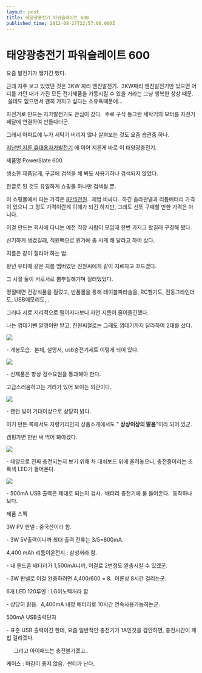 ```yaml
---
layout: post
title: 태양광충전기 파워슬레이트 600
published_time: 2012-08-27T22:57:00.000Z
---
```


# 태양광충전기 파워슬레이트 600


요즘 발전기가 땡기긴 했다.

근래 자주 보고 있었던 것은 3KW 짜리 엔진발전기.  3KW짜리 엔진발전기만 있으면 어디를 가던 내가 가진 모든 전기제품을 가동시킬 수 있을 거라는 그냥 행복한 상상 때문.  쓸데도 없으면서 괜히 가지고 싶다는 소유욕때문에...

자전거로 만드는 자가발전기도 관심이 갔다.  주로 구식 동그란 세탁기의 모터를 자전거 페달에 연결하여 만들다더군.

그래서 아파트에 누가 세탁기 버리지 않나 살펴보는 것도 요즘 습관중 하나.

[지난번 지른 휴대용자가발전기](../10909110.html) 에 이어 지른게 바로 이 태양광충전기.

제품명 PowerSlate 600.

생소한 제품답게, 구글에 검색을 해 봐도 사용기하나 검색되지 않았다.

한글로 된 것도 유일하게 쇼핑몰 하나만 검색될 뿐.

이 쇼핑몰에서 파는 가격은 [8만5천원](http://www.starman.co.kr/index_content.jsp?pagename=content&p_code=CZZ00030&sort=m5&sort_id=c501c502).  제법 비싸다.  하긴 솔라판넬과 리튬배터리 가격이 있으니 그 정도 가격이란게 이해가 되긴 하지만, 그래도 선뜻 구매할 만한 가격은 아니다.

이걸 만드는 회사에 다니는 예전 직장 사람이 모임때 한번 가지고 왔길래 구경해 봤다.

신기하게 생겼길래, 직원빽으로 원가에 좀 사게 해 달라고 하여 샀다.

지름은 같이 질러야 하는 법.

왕년 유티때 같은 지름 멤버였던 진원씨에게 같이 지르자고 꼬드겼다.

그 시절 둘이 서로서로 뽐뿌질해가며 질러댔었다.

명절때면 건강식품을 질렀고, 반품몰을 통해 테이블파라솔을, RC헬기도, 전동그라인더도, USB메모리도,..

그러다 서로 지리적으로 떨어지다보니 자연 지름이 줄어들긴했다.

나는 껍데기뺀 알맹이만 받고, 진원씨껄로는 그래도 껍데기까지 달라하여 2대를 샀다.

![](../pds/201208/27/80/a0109780_503b70d215e56.jpg)

\- 개봉모습.  본체, 설명서, usb충전기세트 이렇게 되어 있다.

![](../pds/201208/27/80/a0109780_503b70d2c53d6.jpg)

\- 신제품은 항상 검수요원을 통과해야 한다.

고급스러움하고는 거리가 있어 보이는 외관이다.

![](../pds/201208/27/80/a0109780_503b70d343f0d.jpg)

\- 랜턴 빛이 기대이상으로 상당히 밝다.

이거 만든 쪽에서도 자랑거리인지 상품소개에서도 " **상상이상의 밝음**"이라 되어 있군.

캠핑가면 한번 써 먹어 봐야겠다.

![](../pds/201208/27/80/a0109780_503b70d4bd735.jpg)

\- 태양으로 진짜 충전되는지 보기 위해 차 대쉬보드 위에 올려놓으니, 충전중이라는 초록색 LED가 들어온다.

![](../pds/201208/27/80/a0109780_503b70d5461b2.jpg)

\- 500mA USB 출력은 제대로 되는지 검사.  배터리 충전기에 불 들어온다.  동작하나 보다.

제품 스펙

3W PV 판넬 : 중국산이라 함.

\- 3W 5V출력이니까 최대 출력 전류는 3/5=600mA.

4,400 mAh 리튬이온전지 : 삼성꺼라 함.

\- 내 핸드폰 배터리가 1,500mA니까, 이걸로 2번정도 완충시킬 수 있겠군.

\- 3W 판넬로 이걸 완충하려면 4,400/600 = 8.  이론상 8시간 걸리는군.

6개 LED 120루멘 : LG이노텍꺼라 함

\- 상당히 밝음.  4,400mA 내장 배터리로 10시간 연속사용가능하는군.

500mA USB출력단자

\- 표준 USB 출력이긴 한데, 요즘 일반적인 충전기가 1A인것을 감안하면, 충전시간이 제법 걸리겠다.

     그리고 아이패드는 충전불가겠고..

케이스 : 마감이 좋지 않음.  싼티가 난다.

